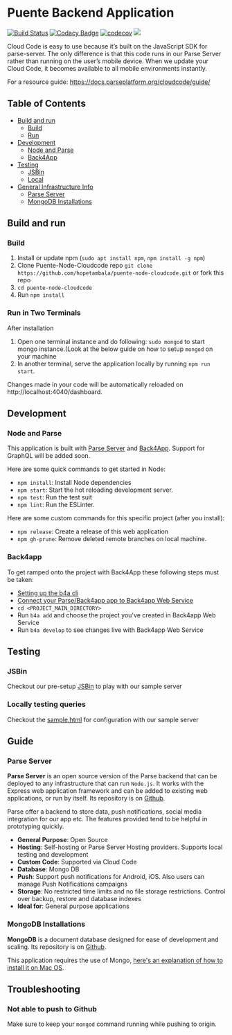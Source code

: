 # Puente Backend Application

[![Build Status](https://travis-ci.org/hopetambala/puente-node-cloudcode.svg?branch=master)](https://travis-ci.org/hopetambala/puente-node-cloudcode)
[![Codacy Badge](https://api.codacy.com/project/badge/Grade/505de309137b4acabb8def858cf7a6e8)](https://www.codacy.com/app/hopetambala/puente-node-cloudcode?utm_source=github.com&amp;utm_medium=referral&amp;utm_content=hopetambala/puente-node-cloudcode&amp;utm_campaign=Badge_Grade)
[![codecov](https://codecov.io/gh/hopetambala/puente-node-cloudcode/branch/master/graph/badge.svg)](https://codecov.io/gh/hopetambala/puente-node-cloudcode)
![](https://img.shields.io/badge/parse_server-✓-blueviolet.svg)

Cloud Code is easy to use because it’s built on the JavaScript SDK for parse-server. The only difference is that this code runs in our Parse Server rather than running on the user’s mobile device. When we update your Cloud Code, it becomes available to all mobile environments instantly. 

For a resource guide:
https://docs.parseplatform.org/cloudcode/guide/

## Table of Contents

- [Build and run](#build-and-run)
  * [Build](#build)
  * [Run](#run-in-two-terminals)
- [Development](#development)
  * [Node and Parse](#node-and-parse)
  * [Back4App](#back4app)
- [Testing](#testing)
  * [JSBin](#jsbin)
  * [Local](#locally-testing-queries)
- [General Infrastructure Info](#guide)
  * [Parse Server](#parse-server)
  * [MongoDB Installations](#mongodb-installations)

## Build and run

### Build
1. Install or update npm (`sudo apt install npm`, `npm install -g npm`)
2. Clone Puente-Node-Cloudcode repo `git clone https://github.com/hopetambala/puente-node-cloudcode.git` or fork this repo
3. `cd puente-node-cloudcode`
4. Run `npm install`

### Run in Two Terminals
After installation
1. Open one terminal instance and do following: `sudo mongod` to start mongo instance.(Look at the below guide on how to setup `mongod` on your machine
2. In another terminal, serve the application locally by running `npm run start`.

Changes made in your code will be automatically reloaded on http://localhost:4040/dashboard.

## Development

### Node and Parse

This application is built with [Parse Server](https://reactjs.org) and [Back4App](https://github.com/back4app). Support for GraphQL will be added soon.

Here are some quick commands to get started in Node:

- `npm install`: Install Node dependencies
- `npm start`: Start the hot reloading development server.
- `npm test`: Run the test suit
- `npm lint`: Run the ESLinter.

Here are some custom commands for this specific project (after you install):

- `npm release`: Create a release of this web application
- `npm gh-prune`: Remove deleted remote branches on local machine.

### Back4app

To get ramped onto the project with Back4App these following steps must be taken:
- [Setting up the b4a cli](https://www.back4app.com/docs/command-line-tool/parse-server-setup) 
- [Connect your Parse/Back4app app to Back4app Web Service](https://www.back4app.com/docs/command-line-tool/connect-to-back4app)
- `cd <PROJECT_MAIN_DIRECTORY>`
- Run `b4a add` and choose the project you've created in Back4app Web Service
- Run `b4a develop` to see changes live with Back4app Web Service



## Testing

### JSBin
Checkout our pre-setup [JSBin](https://jsbin.com/gizeteg/edit?js,console) to play with our sample server

### Locally testing queries

Checkout the [sample.html](test-queries/sample.html) for configuration with our sample server

## Guide

### Parse Server

**Parse Server** is an open source version of the Parse backend that can be deployed to any infrastructure that can run `Node.js`. It works with the Express web application framework and can be added to existing web applications, or run by itself. Its repository is on [Github](https://github.com/parse-community/parse-server).

Parse offer a backend to store data, push notifications, social media integration for our app etc. The features provided tend to be helpful in prototyping quickly.

- **General Purpose**: Open Source
- **Hosting**: Self-hosting or Parse Server Hosting providers. Supports local testing and development
- **Custom Code**: Supported via Cloud Code
- **Database**: Mongo DB
- **Push**: Support push notifications for Android, iOS. Also users can manage Push Notifications campaigns
- **Storage**: No restricted time limits and no file storage restrictions. Control over backup, restore and database indexes
- **Ideal for**: General purpose applications


### MongoDB Installations

**MongoDB** is a document database designed for ease of development and scaling. Its repository is on [Github](https://github.com/mongodb/mongo).

This application requires the use of Mongo, [here's an explanation of how to install it on Mac OS](https://ademirgabardo.wordpress.com/2016/02/02/installing-and-running-mongodb-on-mac-osx-for-beginners/). 

## Troubleshooting

### Not able to push to Github
Make sure to keep your `mongod` command running while pushing to origin.